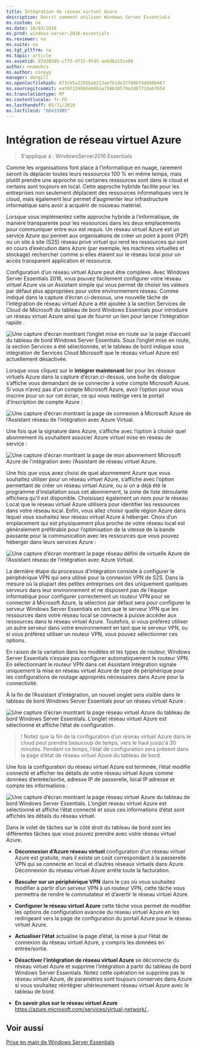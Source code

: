```yaml
---
title: Intégration de réseau virtuel Azure
description: Décrit comment utiliser Windows Server Essentials
ms.custom: na
ms.date: 10/03/2016
ms.prod: windows-server-2016-essentials
ms.reviewer: na
ms.suite: na
ms.tgt_pltfrm: na
ms.topic: article
ms.assetid: d7d38505-cff5-4f15-9fd5-ae6dba15ce88
author: nnamuhcs
ms.author: coreyp
manager: dongill
ms.openlocfilehash: 673cb5a2292bab113aefb1de37f80bf4d880b467
ms.sourcegitcommit: eaf071249b6eb6b1a758b38579a2d87710abfb54
ms.translationtype: MT
ms.contentlocale: fr-FR
ms.lasthandoff: 05/31/2019
ms.locfileid: "66433905"
---
```

# <a name="azure-virtual-network-integration"></a>Intégration de réseau virtuel Azure

>S'applique à : WindowsServer2016 Essentials

Comme les organisations font place à l’informatique en nuage, rarement seront ils déplacer toutes leurs ressources 100 % en même temps, mais plutôt prendre une approche où certaines ressources sont dans le cloud et certains sont toujours en local. Cette approche hybride facilite pour les entreprises non seulement déplacent des ressources informatiques vers le cloud, mais également leur permet d’augmenter leur infrastructure informatique sans avoir à acquérir de nouveau matériel.

Lorsque vous implémentez cette approche hybride à l’informatique, de manière transparente pour les ressources dans les deux emplacements pour communiquer entre eux est requis. Un réseau virtuel Azure est un service Azure qui permet aux organisations de créer un point à point (P2P) ou un site à site (S2S) réseau privé virtuel qui rend les ressources qui sont en cours d’exécution dans Azure (par exemple, les machines virtuelles et stockage) rechercher comme si elles étaient sur le réseau local pour un accès transparent application et ressource.

Configuration d’un réseau virtuel Azure peut être complexe. Avec Windows Server Essentials 2016, vous pouvez facilement configurer votre réseau virtuel Azure via un Assistant simple qui vous permet de choisir les valeurs par défaut plus appropriées pour votre environnement réseau. Comme indiqué dans la capture d’écran ci-dessous, une nouvelle tâche de l’intégration de réseau virtuel Azure a été ajoutée à la section Services de Cloud de Microsoft du tableau de bord Windows Essentials pour introduire un réseau virtuel Azure ainsi que de fournir un lien pour lancer l’intégration rapide .

![Une capture d’écran montrant l’onglet mise en route sur la page d’accueil du tableau de bord Windows Server Essentials. Sous l’onglet mise en route, la section Services a été sélectionnée, et le tableau de bord indique sous intégration de Services Cloud Microsoft que le réseau virtuel Azure est actuellement désactivée.](media/azure-virtual-network-1.PNG)

Lorsque vous cliquez sur le **intégrer maintenant** lier pour les réseaux virtuels Azure dans la capture d’écran ci-dessus, une boîte de dialogue s’affiche vous demandant de se connecter à votre compte Microsoft Azure. Si vous n’avez pas d’un compte Microsoft Azure, avoir l’option pour vous inscrire pour un sur cet écran, ce qui vous redirige vers le portail d’inscription de compte Azure :

![Une capture d’écran montrant la page de connexion à Microsoft Azure de l’Assistant réseau de l’intégration avec Azure Virtual.](media/azure-virtual-network-2.PNG)

Une fois que la signature dans Azure, s’affiche avec l’option à choisir quel abonnement ils souhaitent associer Azure virtuel mise en réseau de service :

![Une capture d’écran montrant la page de mon abonnement Microsoft Azure de l’intégration avec l’Assistant de réseau virtuel Azure.](media/azure-virtual-network-3.PNG)

Une fois que vous avez choisi de quel abonnement Azure que vous souhaitez utiliser pour un réseau virtuel Azure, s’affiche avec l’option permettant de créer un réseau virtuel Azure, ou si un a déjà été le programme d’installation sous cet abonnement, la zone de liste déroulante affichera qu'il est disponible. Choisissez également un nom pour le réseau Local que le réseau virtuel Azure utilisera pour identifier les ressources dans votre réseau local. Enfin, vous allez choisir quelle région Azure dans lequel vous souhaitez leur réseau virtuel Azure à héberger. Choix d’un emplacement qui est physiquement plus proche de votre réseau local est généralement préférable pour l’optimisation de la vitesse de la bande passante pour la communication avec les ressources que vous pouvez héberger dans leurs services Azure :

![Une capture d’écran montrant la page réseau défini de virtuelle Azure de l’Assistant réseau de l’intégration avec Azure Virtual.](media/azure-virtual-network-4.PNG)

La dernière étape du processus d’intégration consiste à configurer le périphérique VPN qui sera utilisé pour la connexion VPN de S2S. Dans la mesure où la plupart des petites entreprises ont des uniquement quelques serveurs dans leur environnement et ne disposent pas de l’équipe informatique pour configurer correctement un routeur VPN pour se connecter à Microsoft Azure, la sélection par défaut sera pour configurer le serveur Windows Server Essentials en tant que le serveur VPN que les ressources dans votre réseau local se connecte à puisse accéder aux ressources dans le réseau virtuel Azure. Toutefois, si vous préférez utiliser un autre serveur dans votre environnement en tant que le serveur VPN, ou si vous préférez utiliser un routeur VPN, vous pouvez sélectionner ces options.

En raison de la variation dans les modèles et les types de routeur, Windows Server Essentials n’essaie pas configurer automatiquement le routeur VPN. En sélectionnant le routeur VPN dans cet Assistant Intégration signale uniquement la mise en réseau virtuel Azure de type de périphérique pour les configurations de routage appropriés nécessaires dans Azure pour la connectivité.

À la fin de l’Assistant d’intégration, un nouvel onglet sera visible dans le tableau de bord Windows Server Essentials pour un réseau virtuel Azure :

![Une capture d’écran montrant la page réseau virtuel Azure du tableau de bord Windows Server Essentials. L’onglet réseau virtuel Azure est sélectionné et affiche l’état de configuration.](media/azure-virtual-network-5.PNG)

>! Notez que la fin de la configuration d’un réseau virtuel Azure dans le cloud peut prendre beaucoup de temps, vers le haut jusqu'à 30 minutes. Pendant ce temps, l’état de configuration sera présent dans la page d’état de réseau virtuel Azure du tableau de bord.

Une fois la configuration du réseau virtuel Azure est terminée, l’état modifie connecté et afficher les détails de votre réseau virtuel Azure comme données d’entrée/sortie, adresse IP de passerelle, local IP adresse et compte les informations :

![Une capture d’écran montrant la page réseau virtuel Azure du tableau de bord Windows Server Essentials. L’onglet réseau virtuel Azure est sélectionné et affiche l’état connecté et sous ces informations d’état sont affichés les détails du réseau virtuel.](media/azure-virtual-network-6.PNG)

Dans le volet de tâches sur le côté droit du tableau de bord sont les différentes tâches que vous pouvez prendre avec votre réseau virtuel Azure.

-   **Déconnexion d’Azure réseau virtuel** configuration d’un réseau virtuel Azure est gratuite, mais il existe un coût correspondant à la passerelle VPN qui se connecte en local et d’autres réseaux virtuels dans Azure. Déconnexion du réseau virtuel Azure arrête toute la facturation.

-   **Basculer sur un périphérique VPN** dans le cas où vous souhaitez modifier à partir d’un serveur VPN à un routeur VPN, cette tâche vous permettra de rendre le commutateur et d’avertir le réseau virtuel Azure.

-   **Configurer le réseau virtuel Azure** cette tâche vous permet de modifier les options de configuration avancée du réseau virtuel Azure en les redirigeant vers la page de configuration du portail Azure pour le réseau virtuel Azure.

-   **Actualiser l’état** actualise la page d’état, la mise à jour l’état de connexion du réseau virtuel Azure, y compris les données en entrée/sortie.

-   **Désactiver l’intégration de réseau virtuel Azure** se déconnecte du réseau virtuel Azure et supprime l’intégration à partir du tableau de bord Windows Server Essentials. Notez cette opération ne supprime pas le réseau virtuel Azure, de paramètres sont toujours conservés dans Azure si vous souhaitez réintégrer ultérieurement réseau virtuel Azure avec le tableau de bord.

-   **En savoir plus sur le réseau virtuel Azure** [ https://azure.microsoft.com/services/virtual-network/ ](https://azure.microsoft.com/services/virtual-network/).

<a name="see-also"></a>Voir aussi
--------
[Prise en main de Windows Server Essentials](get-started.md)
